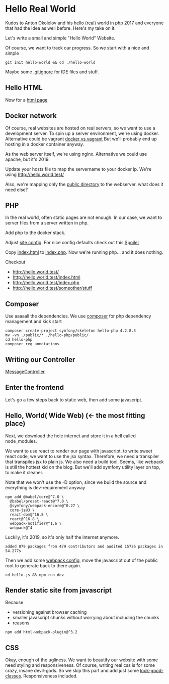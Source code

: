 # Hello Real World
Kudos to Anton Okolelov and his [hello (real) world in php 2017](https://kukuruku.co/post/hello-real-world-in-php-in-2017/)
and everyone that had the idea as well before. Here's my take on it.

Let's write a small and simple "Hello World" Website.

Of course, we want to track our progress. So we start with a nice and simple
~~~
git init hello-world && cd ./hello-world
~~~

Maybe some [.gitignore](.gitignore) for IDE files and stuff.

## Hello HTML
Now for a [html page](public/index.html)

## Docker network
Of course, real websites are hosted on real servers, so we want to use a development server.
To spin up a server environment, we're using docker. Alternative could be vagrant [docker vs vagrant](https://stackoverflow.com/questions/16647069/should-i-use-vagrant-or-docker-for-creating-an-isolated-environment)
But we'll probably end up hosting in a docker container anyway.

As the web server itself, we're using nginx. Alternative we could use apache, but it's 2019.

Update your hosts file to map the servername to your docker ip. We're using http://hello.world.test/

Also, we're mapping only the [public directory](public) to the webserver. what does it need else?

## PHP
In the real world, often static pages are not enough. In our case, we want to server files from a server written in php.

Add php to the docker stack.

Adjust [site config](develop/nginx/sites/hello-php.conf). For nice config defaults check out this [Spoiler](https://symfony.com/doc/current/setup/web_server_configuration.html)

Copy [index.html](public/index.html) to [index.php](public/index.php). Now we're running php... and it does nothing.

Checkout
* http://hello.world.test/
* http://hello.world.test/index.html
* http://hello.world.test/index.php
* http://hello.world.test/someother/stuff

## Composer
Use aaaaall the dependencies. We use [composer](https://getcomposer.org/) for php dependency management and kick start
~~~
composer create-project symfony/skeleton hello-php 4.2.8.3
mv -vn ./public/* ./hello-php/public/
cd hello-php
composer req annotations
~~~

## Writing our Controller
[MessageController](hello-php/src/Controller/MessageController.php)

## Enter the frontend
Let's go a few steps back to static web, then add some javascript.


## Hello, World( Wide Web) (<- the most fitting place)
Next, we download the hole internet and store it in a hell called node_modules.

We want to use react to render our page with javascript. to write sweet react code, we want to use the jsx syntax.
Therefore, we need a transpiler that transpiles jsx to plain js. We also need a build tool.
Seems, like webpack is still the hottest kid on the blog. But we'll add symfony utility layer on top, to make it cleaner.

Note that we won't use the -D option, since we build the source and everything is dev-requirement anyway
~~~
npm add @babel/core@^7.0 \
  @babel/preset-react@^7.0 \
  @symfony/webpack-encore@^0.27 \
  core-js@3 \
  react-dom@^16.8 \
  react@^16.8 \
  webpack-notifier@^1.6 \
  webpack@^4
~~~

Luckily, it's 2019, so it's only half the internet anymore.
~~~
added 879 packages from 479 contributors and audited 15726 packages in 54.277s
~~~

Then we add some [webpack config](hello-js/webpack.config.js), move the javascript out of the public root to generate back to there again.
~~~
cd hello-js && npm run dev
~~~

## Render static site from javascript
Because
* versioning against browser caching
* smaller javascript chunks without worrying about including the chunks
* reasons

~~~
npm add html-webpack-plugin@^3.2
~~~

## CSS
Okay, enough of the ugliness. We want to beautify our website with some need styling and responsiveness.
Of course, writing real css is for some crazy, insane devil-gods. So we skip this part and add just some
[look-good-classes](https://bulma.io/documentation/overview/start/). Responsiveness included.
